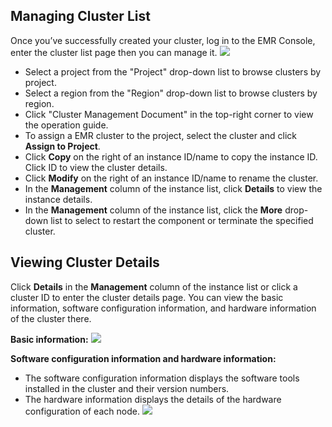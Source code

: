 ## Managing Cluster List
Once you’ve successfully created your cluster, log in to the EMR Console, enter the cluster list page then you can manage it.
![](https://main.qcloudimg.com/raw/64dff27fe1945b2b40f7dfd30efe5426.png)

* Select a project from the "Project" drop-down list to browse clusters by project.
* Select a region from the "Region" drop-down list to browse clusters by region.
* Click "Cluster Management Document" in the top-right corner to view the operation guide.
* To assign a EMR cluster to the project, select the cluster and click **Assign to Project**.
* Click **Copy** on the right of an instance ID/name to copy the instance ID. Click ID to view the cluster details.
* Click **Modify** on the right of an instance ID/name to rename the cluster.
* In the **Management** column of the instance list, click **Details** to view the instance details.
* In the **Management** column of the instance list, click the **More** drop-down list to select to restart the component or terminate the specified cluster.

## Viewing Cluster Details
Click **Details** in the **Management** column of the instance list or click a cluster ID to enter the cluster details page.
You can view the basic information, software configuration information, and hardware information of the cluster there.

**Basic information:**
![](https://main.qcloudimg.com/raw/7777cee10fe2db340f59cabb0ef3955a.png)

**Software configuration information and hardware information:**
* The software configuration information displays the software tools installed in the cluster and their version numbers.
* The hardware information displays the details of the hardware configuration of each node.
![](https://main.qcloudimg.com/raw/49db275b75ec04d80af7f12326d56977.png)
